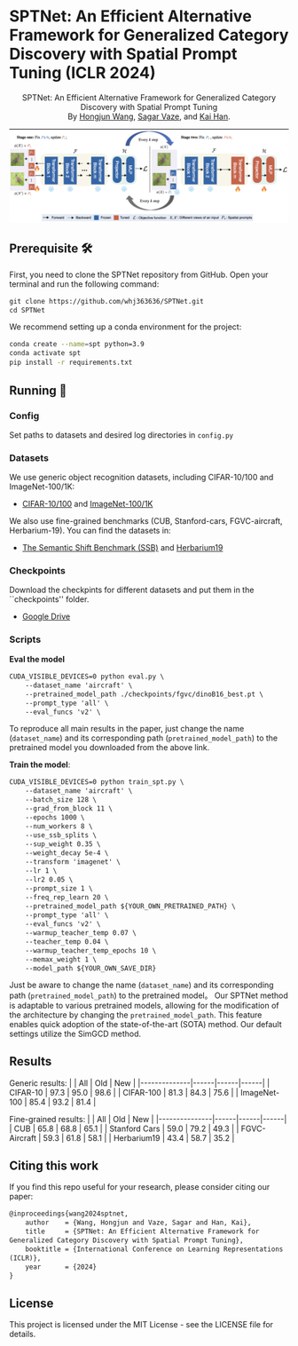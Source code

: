# SPTNet: An Efficient Alternative Framework for Generalized Category Discovery with Spatial Prompt Tuning (ICLR 2024)


<p align="center">
<!--     <a href=""><img src="https://img.shields.io/badge/ICLR%202024-8A2BE2"></a> -->
<!--     <a href=""><img src="https://img.shields.io/badge/arXiv-"></a> -->
</p>
<p align="center">
	SPTNet: An Efficient Alternative Framework for Generalized Category Discovery with Spatial Prompt Tuning <br>
  By
  <a href="https://whj363636.github.io/">Hongjun Wang</a>, 
  <a href="https://sgvaze.github.io/">Sagar Vaze</a>, and 
  <a href="https://www.kaihan.org/">Kai Han</a>.
</p>

![teaser](assets/teaser.png)



## Prerequisite 🛠️

First, you need to clone the SPTNet repository from GitHub. Open your terminal and run the following command:

```
git clone https://github.com/whj363636/SPTNet.git
cd SPTNet
```

We recommend setting up a conda environment for the project:

```bash
conda create --name=spt python=3.9
conda activate spt
pip install -r requirements.txt
```

## Running 🏃
### Config

Set paths to datasets and desired log directories in ```config.py```


### Datasets

We use generic object recognition datasets, including CIFAR-10/100 and ImageNet-100/1K:

* [CIFAR-10/100](https://pytorch.org/vision/stable/datasets.html) and [ImageNet-100/1K](https://image-net.org/download.php)

We also use fine-grained benchmarks (CUB, Stanford-cars, FGVC-aircraft, Herbarium-19). You can find the datasets in:

* [The Semantic Shift Benchmark (SSB)](https://github.com/sgvaze/osr_closed_set_all_you_need#ssb) and [Herbarium19](https://www.kaggle.com/c/herbarium-2019-fgvc6)

### Checkpoints
Download the checkpints for different datasets and put them in the ``checkpoints'' folder.
* [Google Drive](https://drive.google.com/drive/folders/16O0QvsCuVb9Xd-UJNx3J3n6WVH6B_IHw?usp=drive_link)

### Scripts

**Eval the model**
```
CUDA_VISIBLE_DEVICES=0 python eval.py \
    --dataset_name 'aircraft' \
    --pretrained_model_path ./checkpoints/fgvc/dinoB16_best.pt \
    --prompt_type 'all' \
    --eval_funcs 'v2' \
```
To reproduce all main results in the paper, just change the name (``dataset_name``) and its corresponding path (``pretrained_model_path``) to the pretrained model you downloaded from the above link.

**Train the model**:

```
CUDA_VISIBLE_DEVICES=0 python train_spt.py \
    --dataset_name 'aircraft' \
    --batch_size 128 \
    --grad_from_block 11 \
    --epochs 1000 \
    --num_workers 8 \
    --use_ssb_splits \
    --sup_weight 0.35 \
    --weight_decay 5e-4 \
    --transform 'imagenet' \
    --lr 1 \
    --lr2 0.05 \
    --prompt_size 1 \
    --freq_rep_learn 20 \
    --pretrained_model_path ${YOUR_OWN_PRETRAINED_PATH} \
    --prompt_type 'all' \
    --eval_funcs 'v2' \
    --warmup_teacher_temp 0.07 \
    --teacher_temp 0.04 \
    --warmup_teacher_temp_epochs 10 \
    --memax_weight 1 \
    --model_path ${YOUR_OWN_SAVE_DIR}
```
Just be aware to change the name (``dataset_name``) and its corresponding path (``pretrained_model_path``) to the pretrained model。 Our SPTNet method is adaptable to various pretrained models, allowing for the modification of the architecture by changing the ``pretrained_model_path``. This feature enables quick adoption of the state-of-the-art (SOTA) method. Our default settings utilize the SimGCD method.


## Results
Generic results:
|              | All  | Old  | New  |
|--------------|------|------|------|
| CIFAR-10     | 97.3 | 95.0 | 98.6 |
| CIFAR-100    | 81.3 | 84.3 | 75.6 |
| ImageNet-100 | 85.4 | 93.2 | 81.4 |

Fine-grained results:
|               | All  | Old  | New  |
|---------------|------|------|------|
| CUB           | 65.8 | 68.8 | 65.1 |
| Stanford Cars | 59.0 | 79.2 | 49.3 |
| FGVC-Aircraft | 59.3 | 61.8 | 58.1 |
| Herbarium19   | 43.4 | 58.7 | 35.2 |



## Citing this work

If you find this repo useful for your research, please consider citing our paper:

```
@inproceedings{wang2024sptnet,
    author    = {Wang, Hongjun and Vaze, Sagar and Han, Kai},
    title     = {SPTNet: An Efficient Alternative Framework for Generalized Category Discovery with Spatial Prompt Tuning},
    booktitle = {International Conference on Learning Representations (ICLR)},
    year      = {2024}
}
```

## License

This project is licensed under the MIT License - see the LICENSE file for details.
